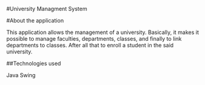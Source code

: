 #University Managment System

#About the application

This application allows the management of a university. Basically, it makes it possible to manage faculties, departments, classes, and finally to link departments to classes. After all that to enroll a student in the said university.

##Technologies used

Java Swing


